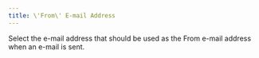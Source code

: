 ```yaml
---
title: \'From\' E-mail Address
---
```



Select the e-mail address that should be used as the From e-mail address  when an e-mail is sent.
